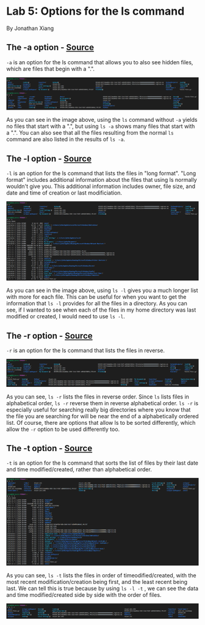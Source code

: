 # Lab 5: Options for the ls command
By Jonathan Xiang

## The -a option - [Source](https://www.rapidtables.com/code/linux/ls.html)
`-a` is an option for the ls command that allows you to also see hidden files, which are files that begin with a ".".

![](lsaOption.png)

As you can see in the image above, using the `ls` command without `-a` yields no files that start with a ".", but using `ls -a` shows many files that start with a ".". You can also see that all the files resulting from the normal `ls` command are also listed in the results of `ls -a`.

## The -l option - [Source](https://www.atatus.com/blog/ls-command-in-linux-with-example)

`-l` is an option for the ls command that lists the files in "long format". "Long format" includes additional information about the files that using ls normally wouldn't give you. This additional information includes owner, file size, and date and time of creation or last modificiation.

![](lslOption.png)

As you can see in the image above, using `ls -l` gives you a much longer list with more for each file. This can be useful for when you want to get the information that `ls -l` provides for all the files in a directory. As you can see, if I wanted to see when each of the files in my home directory was last modified or created, I would need to use `ls -l`.

## The -r option - [Source](https://www.atatus.com/blog/ls-command-in-linux-with-example)

`-r` is an option for the ls command that lists the files in reverse.

![](lsrOption.png)

As you can see, `ls -r` lists the files in reverse order. Since `ls` lists files in alphabetical order, `ls -r` reverse them in reverse alphabetical order. `ls -r` is especially useful for searching really big directories where you know that the file you are searching for will be near the end of a alphabetically ordered list. Of course, there are options that allow ls to be sorted differently, which allow the `-r` option to be used differently too.

## The -t option - [Source](https://www.rapidtables.com/code/linux/ls.html)

`-t` is an option for the ls command that sorts the list of files by their last date and time modified/created, rather than alphabetical order.

![](lstOption1.png)

As you can see, `ls -t` lists the files in order of timeodified/created, with the most recent modification/creation being first, and the least recent being last. We can tell this is true because by using `ls -l -t` , we can see the data and time modified/created side by side with the order of files.

![](lstOption2.png)

